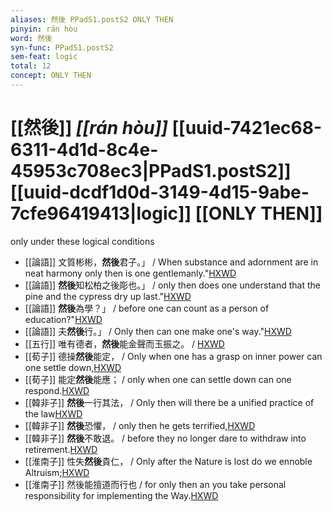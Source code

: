 ```yaml
---
aliases: 然後 PPadS1.postS2 ONLY THEN
pinyin: rán hòu
word: 然後
syn-func: PPadS1.postS2
sem-feat: logic
total: 12
concept: ONLY THEN 
---
```

# [[然後]] *[[rán hòu]]*  [[uuid-7421ec68-6311-4d1d-8c4e-45953c708ec3|PPadS1.postS2]] [[uuid-dcdf1d0d-3149-4d15-9abe-7cfe96419413|logic]] [[ONLY THEN]]
only under these logical conditions
 - [[論語]] 文質彬彬，**然後**君子。」 / When substance and adornment are in neat harmony only then is one gentlemanly."[HXWD](https://hxwd.org/textview.html?location=KR1h0004_tls_006-25a.1)
 - [[論語]] **然後**知松柏之後彫也。」 / only then does one understand that the pine and the cypress dry up last."[HXWD](https://hxwd.org/textview.html?location=KR1h0004_tls_009-30a.1)
 - [[論語]] **然後**為學？」 / before one can count as a person of education?"[HXWD](https://hxwd.org/textview.html?location=KR1h0004_tls_011-33a.1)
 - [[論語]] 夫**然後**行。」 / Only then can one make one's way."[HXWD](https://hxwd.org/textview.html?location=KR1h0004_tls_015-6a.14)
 - [[五行]] 唯有德者，**然後**能金聲而玉振之。 / [HXWD](https://hxwd.org/textview.html?location=KR2p0021_tls_011-1a.7)
 - [[荀子]] 德操**然後**能定， / Only when one has a grasp on inner power can one settle down,[HXWD](https://hxwd.org/textview.html?location=KR3a0002_tls_001-15a.23)
 - [[荀子]] 能定**然後**能應； / only when one can settle down can one respond.[HXWD](https://hxwd.org/textview.html?location=KR3a0002_tls_001-15a.24)
 - [[韓非子]] **然後**一行其法， / Only then will there be a unified practice of the law[HXWD](https://hxwd.org/textview.html?location=KR3c0005_tls_048-5a.2)
 - [[韓非子]] **然後**恐懼， / only then he gets terrified,[HXWD](https://hxwd.org/textview.html?location=KR3c0005_tls_049-29a.6)
 - [[韓非子]] **然後**不敢退。 / before they no longer dare to withdraw into retirement.[HXWD](https://hxwd.org/textview.html?location=KR3c0005_tls_051-20a.10)
 - [[淮南子]] 性失**然後**貴仁， / Only after the Nature is lost do we ennoble Altruism;[HXWD](https://hxwd.org/textview.html?location=KR3j0010_tls_011-1a.5)
 - [[淮南子]] 然後能擅道而行也 / for only then an you take personal responsibility for implementing the Way.[HXWD](https://hxwd.org/textview.html?location=KR3j0010_tls_013-10a.14)